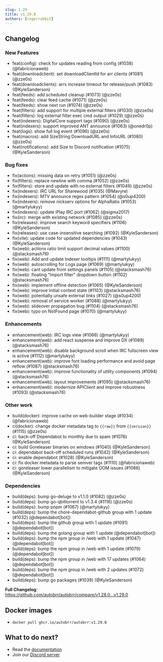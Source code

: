 ```yaml
---
slug: 1.29
title: v1.29.0
authors: [rogerrabbit]
---
```


## Changelog

### New Features
* feat(config): check for updates reading from config (#1038) (@fabricionaweb)
* feat(downloadclient): set downloadClientId for arr clients (#1081) (@zze0s)
* feat(downloadclients): arrs increase timeout for release/push (#1083) (@KyleSanderson)
* feat(feeds): add scheduled cleanup (#1073) (@zze0s)
* feat(feeds): clear feed cache (#1071) (@zze0s)
* feat(feeds): show next run (#1074) (@zze0s)
* feat(filters): add support for multiple external filters (#1030) (@zze0s)
* feat(filters): log external filter exec cmd output (#1029) (@zze0s)
* feat(indexers): DigitalCore support tags (#1090) (@zze0s)
* feat(indexers): support improved ANT announce (#1063) (@onedr0p)
* feat(logs): show full log event (#1096) (@zze0s)
* feat(macros): add SizeString DownloadURL and InfoURL (#1080) (@zze0s)
* feat(notifications): add Size to Discord notification (#1075) (@KyleSanderson)

### Bug fixes
* fix(actions): missing data on retry (#1051) (@zze0s)
* fix(filters): replace newline with comma (#1052) (@zze0s)
* fix(filters): store and update with no external filters (#1049) (@zze0s)
* fix(indexers): IRC URL for Sharewood (#1035) (@Mavyre)
* fix(indexers): MTV announce regex pattern (#1054) (@s0up4200)
* fix(indexers): remove nickserv options for AlphaRatio (#1053) (@martylukyy)
* fix(indexers): update iPlay IRC port (#1062) (@sigma2017)
* fix(irc): merge with existing network (#1085) (@zze0s)
* fix(releases): improve search keyword specifiers (#1106) (@KyleSanderson)
* fix(releases): use case-insensitive searching  (#1092) (@KyleSanderson)
* fix(vite): update code for updated dependencies (#1043) (@KyleSanderson)
* fix(web): actions ratio limit support decimal values (#1100) (@stacksmash76)
* fix(web): Add and update Indexer tooltips (#1111) (@martylukyy)
* fix(web): autoscrolling for Logs page (#1069) (@martylukyy)
* fix(web): cant update from settings panels (#1105) (@stacksmash76)
* fix(web): floating "Import filter" dropdown button (#1102) (@stacksmash76)
* fix(web): implement offline detection (#1065) (@KyleSanderson)
* fix(web): improve initial context state (#1103) (@stacksmash76)
* fix(web): potentially unsafe external links (#1027) (@s0up4200)
* fix(web): removal of service worker (#1088) (@martylukyy)
* fix(web): slideover propagation bug (#1104) (@stacksmash76)
* fix(web): typo on NotFound page (#1070) (@martylukyy)

### Enhancements
* enhancement(web): IRC logs view (#1066) (@martylukyy)
* enhancement(web): add react suspense and improve DX (#1089) (@stacksmash76)
* enhancement(web): disable background scroll when IRC fullscreen view is active (#1112) (@martylukyy)
* enhancement(web): improve font loading performance and avoid page reflow (#1087) (@stacksmash76)
* enhancement(web): improve functionality of utility components (#1094) (@stacksmash76)
* enhancement(web): layout improvements (#1095) (@stacksmash76)
* enhancement(web): modernize APIClient and improve robustness (#1093) (@stacksmash76)

### Other work
* build(docker): improve cache on web-builder stage (#1034) (@fabricionaweb)
* ci(docker): change docker metadata tag to `{{raw}}` from `{{version}}` (#1115) (@zze0s)
* ci: back-off Dependabot to monthly due to spam (#1076) (@KyleSanderson)
* ci: build Goreleaser binaries on windows (#1040) (@KyleSanderson)
* ci: dependabot back-off scheduled runs (#1042) (@KyleSanderson)
* ci: enable dependabot (#1028) (@KyleSanderson)
* ci: fix docker metadata to parse semver tags (#1110) (@fabricionaweb)
* ci: goreleaser lower parallelism to mitigate OOM issues (#1086) (@KyleSanderson)

### Dependencies
* build(deps): bump go-deluge to v1.1.0 (#1082) (@zze0s)
* build(deps): bump go-qbittorrent to v1.3.4 (#1116) (@zze0s)
* build(deps): bump pnpm (#1067) (@martylukyy)
* build(deps): bump the chore-dependabot-github group with 1 update (#1032) (@dependabot[bot])
* build(deps): bump the github group with 1 update (#1091) (@dependabot[bot])
* build(deps): bump the golang group with 1 update (@dependabot[bot])
* build(deps): bump the npm group in /web with 1 update (#1047) (@dependabot[bot])
* build(deps): bump the npm group in /web with 1 update (#1079) (@dependabot[bot])
* build(deps): bump the npm group in /web with 17 updates (#1064) (@dependabot[bot])
* build(deps): bump the npm group in /web with 2 updates (#1072) (@dependabot[bot])
* build(deps): bump go packages (#1039) (@KyleSanderson)

**Full Changelog**: https://github.com/autobrr/autobrr/compare/v1.28.0...v1.29.0

## Docker images

- `docker pull ghcr.io/autobrr/autobrr:v1.29.0`

## What to do next?

- Read the [documentation](https://autobrr.com)
- Join our [Discord server](https://discord.gg/WQ2eUycxyT)


